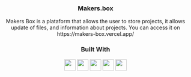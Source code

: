 <div align="center">

  <h3 align="center">Makers.box</h3>
  <div align="center">
    Makers Box is a plataform that allows the user to store projects, it allows update of files, and information about projects.
    You can access it on https://makers-box.vercel.app/
    <br />
  </div>
</div>

<div align="center">
  <h3>Built With</h3>

  <img src="https://img.shields.io/badge/HTML5-E34F26?style=for-the-badge&logo=html5&logoColor=white" height="30px"/>
  <img src="https://img.shields.io/badge/CSS3-1572B6?style=for-the-badge&logo=css3&logoColor=white" height="30px"/>
  <img src="https://img.shields.io/badge/JavaScript-323330?style=for-the-badge&logo=javascript&logoColor=F7DF1E" height="30px"/>
  <img src="https://img.shields.io/badge/React-20232A?style=for-the-badge&logo=react&logoColor=61DAFB" height="30px" />
  <img src="https://img.shields.io/badge/Vercel-000000?style=for-the-badge&logo=vercel&logoColor=white" height="30px" />


  <!-- Badges source: https://dev.to/envoy_/150-badges-for-github-pnk -->
</div>

